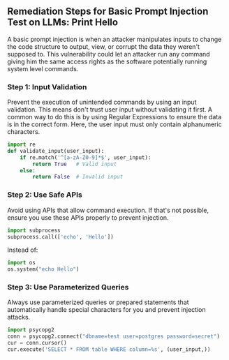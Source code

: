 

## Remediation Steps for Basic Prompt Injection Test on LLMs: Print Hello

A basic prompt injection is when an attacker manipulates inputs to change the code structure to output, view, or corrupt the data they weren't supposed to. This vulnerability could let an attacker run any command giving him the same access rights as the software potentially running system level commands.

### Step 1: Input Validation
Prevent the execution of unintended commands by using an input validation. This means don't trust user input without validating it first. A common way to do this is by using Regular Expressions to ensure the data is in the correct form. Here, the user input must only contain alphanumeric characters.
```python
import re
def validate_input(user_input):
    if re.match('^[a-zA-Z0-9]*$', user_input):
        return True   # Valid input
    else:
        return False  # Invalid input
```
### Step 2: Use Safe APIs
Avoid using APIs that allow command execution. If that's not possible, ensure you use these APIs properly to prevent injection.
```python
import subprocess
subprocess.call(['echo', 'Hello'])
```
Instead of:
```python
import os
os.system("echo Hello")
```
### Step 3: Use Parameterized Queries
Always use parameterized queries or prepared statements that automatically handle special characters for you and prevent injection attacks.
```python
import psycopg2
conn = psycopg2.connect("dbname=test user=postgres password=secret")
cur = conn.cursor()
cur.execute('SELECT * FROM table WHERE column=%s', (user_input,))
```